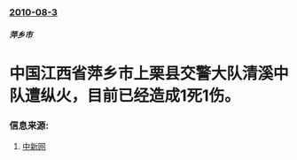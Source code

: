 ### [2010-08-3](/news/2010/08/3/index.md)

##### 萍乡市
#  中国江西省萍乡市上栗县交警大队清溪中队遭纵火，目前已经造成1死1伤。




### 信息来源:

1. [中新网](https://web.archive.org/web/20100809115721/http://news.163.com/10/0804/20/6D958GC10001124J.html)
